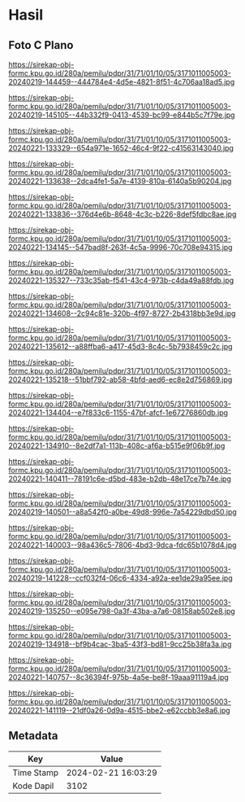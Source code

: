 # Hasil

## Foto C Plano

https://sirekap-obj-formc.kpu.go.id/280a/pemilu/pdpr/31/71/01/10/05/3171011005003-20240219-144459--444784e4-4d5e-4821-8f51-4c706aa18ad5.jpg

https://sirekap-obj-formc.kpu.go.id/280a/pemilu/pdpr/31/71/01/10/05/3171011005003-20240219-145105--44b332f9-0413-4539-bc99-e844b5c7f79e.jpg

https://sirekap-obj-formc.kpu.go.id/280a/pemilu/pdpr/31/71/01/10/05/3171011005003-20240221-133329--654a971e-1652-46c4-9f22-c41563143040.jpg

https://sirekap-obj-formc.kpu.go.id/280a/pemilu/pdpr/31/71/01/10/05/3171011005003-20240221-133638--2dca4fe1-5a7e-4139-810a-6140a5b90204.jpg

https://sirekap-obj-formc.kpu.go.id/280a/pemilu/pdpr/31/71/01/10/05/3171011005003-20240221-133836--376d4e6b-8648-4c3c-b226-8def5fdbc8ae.jpg

https://sirekap-obj-formc.kpu.go.id/280a/pemilu/pdpr/31/71/01/10/05/3171011005003-20240221-134145--547bad8f-263f-4c5a-9996-70c708e94315.jpg

https://sirekap-obj-formc.kpu.go.id/280a/pemilu/pdpr/31/71/01/10/05/3171011005003-20240221-135327--733c35ab-f541-43c4-973b-c4da49a88fdb.jpg

https://sirekap-obj-formc.kpu.go.id/280a/pemilu/pdpr/31/71/01/10/05/3171011005003-20240221-134608--2c94c81e-320b-4f97-8727-2b4318bb3e9d.jpg

https://sirekap-obj-formc.kpu.go.id/280a/pemilu/pdpr/31/71/01/10/05/3171011005003-20240221-135612--a88ffba6-a417-45d3-8c4c-5b7938459c2c.jpg

https://sirekap-obj-formc.kpu.go.id/280a/pemilu/pdpr/31/71/01/10/05/3171011005003-20240221-135218--51bbf792-ab58-4bfd-aed6-ec8e2d756869.jpg

https://sirekap-obj-formc.kpu.go.id/280a/pemilu/pdpr/31/71/01/10/05/3171011005003-20240221-134404--e7f833c6-1155-47bf-afcf-1e67276860db.jpg

https://sirekap-obj-formc.kpu.go.id/280a/pemilu/pdpr/31/71/01/10/05/3171011005003-20240221-134910--8e2df7a1-113b-408c-af6a-b515e9f06b9f.jpg

https://sirekap-obj-formc.kpu.go.id/280a/pemilu/pdpr/31/71/01/10/05/3171011005003-20240221-140411--78191c6e-d5bd-483e-b2db-48e17ce7b74e.jpg

https://sirekap-obj-formc.kpu.go.id/280a/pemilu/pdpr/31/71/01/10/05/3171011005003-20240219-140501--a8a542f0-a0be-49d8-996e-7a54229dbd50.jpg

https://sirekap-obj-formc.kpu.go.id/280a/pemilu/pdpr/31/71/01/10/05/3171011005003-20240221-140003--98a436c5-7806-4bd3-9dca-fdc65b1078d4.jpg

https://sirekap-obj-formc.kpu.go.id/280a/pemilu/pdpr/31/71/01/10/05/3171011005003-20240219-141228--ccf032f4-06c6-4334-a92a-ee1de29a95ee.jpg

https://sirekap-obj-formc.kpu.go.id/280a/pemilu/pdpr/31/71/01/10/05/3171011005003-20240219-135250--e095e798-0a3f-43ba-a7a6-08158ab502e8.jpg

https://sirekap-obj-formc.kpu.go.id/280a/pemilu/pdpr/31/71/01/10/05/3171011005003-20240219-134918--bf9b4cac-3ba5-43f3-bd81-9cc25b38fa3a.jpg

https://sirekap-obj-formc.kpu.go.id/280a/pemilu/pdpr/31/71/01/10/05/3171011005003-20240221-140757--8c36394f-975b-4a5e-be8f-19aaa91119a4.jpg

https://sirekap-obj-formc.kpu.go.id/280a/pemilu/pdpr/31/71/01/10/05/3171011005003-20240221-141119--21df0a26-0d9a-4515-bbe2-e62ccbb3e8a6.jpg


## Metadata

| Key        | Value               |
| ---------- | ------------------- |
| Time Stamp | 2024-02-21 16:03:29 |
| Kode Dapil | 3102                |



